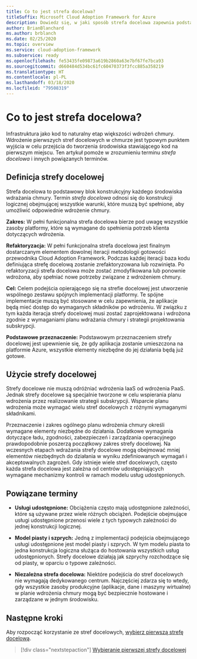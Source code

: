 ```yaml
---
title: Co to jest strefa docelowa?
titleSuffix: Microsoft Cloud Adoption Framework for Azure
description: Dowiedz się, w jaki sposób strefa docelowa zapewnia podstawowy blok konstrukcyjny dowolnego środowiska wdrażania chmury.
author: BrianBlanchard
ms.author: brblanch
ms.date: 02/25/2020
ms.topic: overview
ms.service: cloud-adoption-framework
ms.subservice: ready
ms.openlocfilehash: fe53435fe09873a619b2860a63e7bf67fe7bca93
ms.sourcegitcommit: d660484d534bc61fc60470373f3fcc885a358219
ms.translationtype: HT
ms.contentlocale: pl-PL
ms.lasthandoff: 03/18/2020
ms.locfileid: "79508319"
---
```

<!-- markdownlint-disable MD026 -->

# <a name="what-is-a-landing-zone"></a>Co to jest strefa docelowa?

Infrastruktura jako kod to naturalny etap większości wdrożeń chmury. Wdrożenie pierwszych stref docelowych w chmurze jest typowym punktem wyjścia w celu przejścia do tworzenia środowiska stawiającego kod na pierwszym miejscu. Ten artykuł pomoże w zrozumieniu terminu _strefa docelowa_ i innych powiązanych terminów.

## <a name="landing-zone-definition"></a>Definicja strefy docelowej

Strefa docelowa to podstawowy blok konstrukcyjny każdego środowiska wdrażania chmury. Termin _strefa docelowa_ odnosi się do konstrukcji logicznej obejmującej wszystkie warunki, które muszą być spełnione, aby umożliwić odpowiednie wdrożenie chmury.

**Zakres:** W pełni funkcjonalna strefa docelowa bierze pod uwagę wszystkie zasoby platformy, które są wymagane do spełnienia potrzeb klienta dotyczących wdrożenia.

**Refaktoryzacja:** W pełni funkcjonalna strefa docelowa jest finalnym dostarczanym elementem dowolnej iteracji metodologii gotowości przewodnika Cloud Adoption Framework. Podczas każdej iteracji baza kodu definiująca strefę docelową zostanie zrefaktoryzowana lub rozwinięta. Po refaktoryzacji strefa docelowa może zostać zmodyfikowana lub ponownie wdrożona, aby spełniać nowe potrzeby związane z wdrożeniem chmury.

**Cel:** Celem podejścia opierającego się na strefie docelowej jest utworzenie wspólnego zestawu spójnych implementacji platformy. Te spójne implementacje muszą być stosowane w celu zapewnienia, że aplikacje będą mieć dostęp do wymaganych składników po wdrożeniu. W związku z tym każda iteracja strefy docelowej musi zostać zaprojektowana i wdrożona zgodnie z wymaganiami planu wdrażania chmury i strategii projektowania subskrypcji.

**Podstawowe przeznaczenie:** Podstawowym przeznaczeniem strefy docelowej jest upewnienie się, że gdy aplikacja zostanie umieszczona na platformie Azure, wszystkie elementy niezbędne do jej działania będą już gotowe.

## <a name="landing-zone-usage"></a>Użycie strefy docelowej

Strefy docelowe nie muszą odróżniać wdrożenia IaaS od wdrożenia PaaS. Jednak strefy docelowe są specjalnie tworzone w celu wspierania planu wdrożenia przez realizowanie strategii subskrypcji. Wsparcie planu wdrożenia może wymagać wielu stref docelowych z różnymi wymaganymi składnikami.

Przeznaczenie i zakres ogólnego planu wdrożenia chmury określi wymagane elementy niezbędne do działania. Dodatkowe wymagania dotyczące ładu, zgodności, zabezpieczeń i zarządzania operacyjnego prawdopodobnie poszerzą początkowy zakres strefy docelowej. Na wczesnych etapach wdrażania strefy docelowe mogą obejmować mniej elementów niezbędnych do działania w wyniku zdefiniowanych wymagań i akceptowalnych zagrożeń.  Gdy istnieje wiele stref docelowych, często każda strefa docelowa jest zależna od centrów udostępniających wymagane mechanizmy kontroli w ramach modelu usług udostępnionych.

## <a name="related-terms"></a>Powiązane terminy

- **Usługi udostępnione:** Obciążenia często mają udostępnione zależności, które są używane przez wiele różnych obciążeń. Podejście obejmujące usługi udostępnione przenosi wiele z tych typowych zależności do jednej konstrukcji logicznej.

- **Model piasty i szprych:** Jedną z implementacji podejścia obejmującego usługi udostępnione jest model piasty i szprych. W tym modelu piasta to jedna konstrukcja logiczna służąca do hostowania wszystkich usług udostępnionych. Strefy docelowe działają jak szprychy rozchodzące się od piasty, w oparciu o typowe zależności.

- **Niezależna strefa docelowa:** Niektóre podejścia do stref docelowych nie wymagają dedykowanego centrum. Najczęściej zdarza się to wtedy, gdy wszystkie zasoby produkcyjne (aplikacje, dane i maszyny wirtualne) w planie wdrożenia chmury mogą być bezpiecznie hostowane i zarządzane w jednym środowisku.

## <a name="next-steps"></a>Następne kroki

Aby rozpocząć korzystanie ze stref docelowych, [wybierz pierwszą strefę docelową](./first-landing-zone.md).

> [!div class="nextstepaction"]
> [Wybieranie pierwszej strefy docelowej](./first-landing-zone.md)
